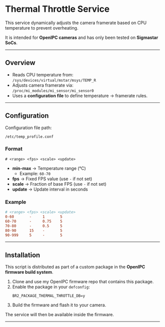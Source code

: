 # Thermal Throttle Service

This service dynamically adjusts the camera framerate based on CPU temperature to prevent overheating.  

It is intended for **OpenIPC cameras** and has only been tested on **Sigmastar SoCs**.

---

## Overview
- Reads CPU temperature from:  
  `/sys/devices/virtual/mstar/msys/TEMP_R`
- Adjusts camera framerate via:  
  `/proc/mi_modules/mi_sensor/mi_sensor0`
- Uses a **configuration file** to define temperature → framerate rules.

---

## Configuration

Configuration file path:  
```
/etc/temp_profile.conf
```

### Format
```
# <range> <fps> <scale> <update>
```

- **min-max** → Temperature range (°C)  
  - Example: `60-70`
- **fps** → Fixed FPS value (use `-` if not set)  
- **scale** → Fraction of base FPS (use `-` if not set)  
- **update** → Update interval in seconds

### Example
```conf
# <range> <fps> <scale> <update>
0-60       -     1       5
60-70      -     0.75    5
70-80      -     0.5     5
80-90      15    -       5
90-999     5     -       5
```

---

## Installation

This script is distributed as part of a custom package in the **OpenIPC firmware build system**.  

1. Clone and use my OpenIPC firmware repo that contains this package.  
2. Enable the package in your `defconfig`:  
   ```
   BR2_PACKAGE_THERMAL_THROTTLE_DB=y
   ```
3. Build the firmware and flash it to your camera.  

The service will then be available inside the firmware.

---
